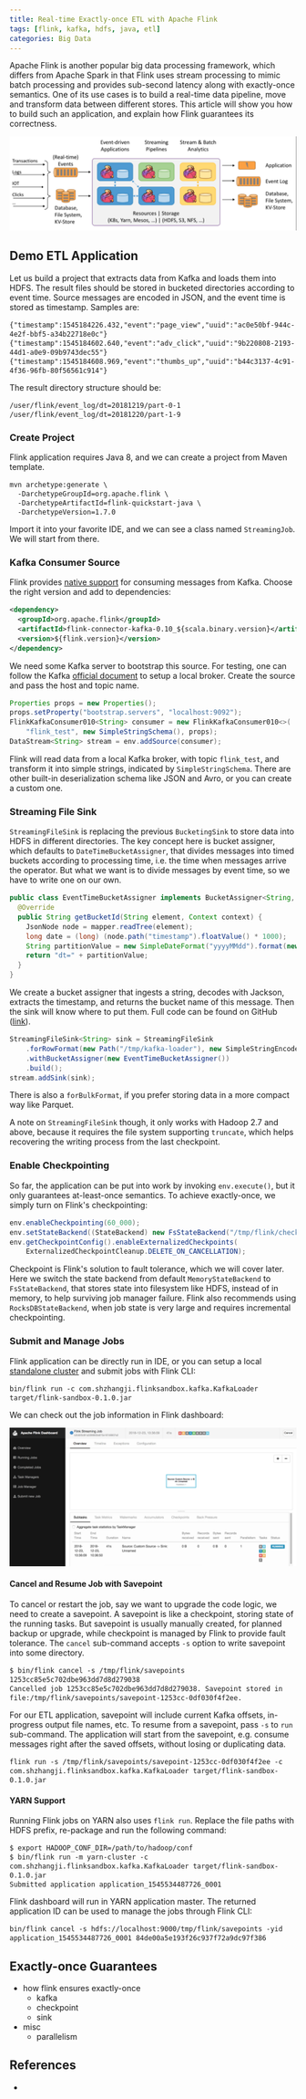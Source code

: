 ```yaml
---
title: Real-time Exactly-once ETL with Apache Flink
tags: [flink, kafka, hdfs, java, etl]
categories: Big Data
---
```


Apache Flink is another popular big data processing framework, which differs from Apache Spark in that Flink uses stream processing to mimic batch processing and provides sub-second latency along with exactly-once semantics. One of its use cases is to build a real-time data pipeline, move and transform data between different stores. This article will show you how to build such an application, and explain how Flink guarantees its correctness.

![Apache Flink](/images/flink/arch.png)

## Demo ETL Application

Let us build a project that extracts data from Kafka and loads them into HDFS. The result files should be stored in bucketed directories according to event time. Source messages are encoded in JSON, and the event time is stored as timestamp. Samples are:

```
{"timestamp":1545184226.432,"event":"page_view","uuid":"ac0e50bf-944c-4e2f-bbf5-a34b22718e0c"}
{"timestamp":1545184602.640,"event":"adv_click","uuid":"9b220808-2193-44d1-a0e9-09b9743dec55"}
{"timestamp":1545184608.969,"event":"thumbs_up","uuid":"b44c3137-4c91-4f36-96fb-80f56561c914"}
```

The result directory structure should be:

```
/user/flink/event_log/dt=20181219/part-0-1
/user/flink/event_log/dt=20181220/part-1-9
```

<!-- more -->

### Create Project

Flink application requires Java 8, and we can create a project from Maven template.

```
mvn archetype:generate \
  -DarchetypeGroupId=org.apache.flink \
  -DarchetypeArtifactId=flink-quickstart-java \
  -DarchetypeVersion=1.7.0
```

Import it into your favorite IDE, and we can see a class named `StreamingJob`. We will start from there.

### Kafka Consumer Source

Flink provides [native support][1] for consuming messages from Kafka. Choose the right version and add to dependencies:

```xml
<dependency>
  <groupId>org.apache.flink</groupId>
  <artifactId>flink-connector-kafka-0.10_${scala.binary.version}</artifactId>
  <version>${flink.version}</version>
</dependency>
```

We need some Kafka server to bootstrap this source. For testing, one can follow the Kafka [official document][2] to setup a local broker. Create the source and pass the host and topic name.

```java
Properties props = new Properties();
props.setProperty("bootstrap.servers", "localhost:9092");
FlinkKafkaConsumer010<String> consumer = new FlinkKafkaConsumer010<>(
    "flink_test", new SimpleStringSchema(), props);
DataStream<String> stream = env.addSource(consumer);
```

Flink will read data from a local Kafka broker, with topic `flink_test`, and transform it into simple strings, indicated by `SimpleStringSchema`. There are other built-in deserialization schema like JSON and Avro, or you can create a custom one.

### Streaming File Sink

`StreamingFileSink` is replacing the previous `BucketingSink` to store data into HDFS in different directories. The key concept here is bucket assigner, which defaults to `DateTimeBucketAssigner`, that divides messages into timed buckets according to processing time, i.e. the time when messages arrive the operator. But what we want is to divide messages by event time, so we have to write one on our own.

```java
public class EventTimeBucketAssigner implements BucketAssigner<String, String> {
  @Override
  public String getBucketId(String element, Context context) {
    JsonNode node = mapper.readTree(element);
    long date = (long) (node.path("timestamp").floatValue() * 1000);
    String partitionValue = new SimpleDateFormat("yyyyMMdd").format(new Date(date));
    return "dt=" + partitionValue;
  }
}
```

We create a bucket assigner that ingests a string, decodes with Jackson, extracts the timestamp, and returns the bucket name of this message. Then the sink will know where to put them. Full code can be found on GitHub ([link][3]).

```java
StreamingFileSink<String> sink = StreamingFileSink
    .forRowFormat(new Path("/tmp/kafka-loader"), new SimpleStringEncoder<String>())
    .withBucketAssigner(new EventTimeBucketAssigner())
    .build();
stream.addSink(sink);
```

There is also a `forBulkFormat`, if you prefer storing data in a more compact way like Parquet.

A note on `StreamingFileSink` though, it only works with Hadoop 2.7 and above, because it requires the file system supporting `truncate`, which helps recovering the writing process from the last checkpoint.

### Enable Checkpointing

So far, the application can be put into work by invoking `env.execute()`, but it only guarantees at-least-once semantics. To achieve exactly-once, we simply turn on Flink's checkpointing:

```java
env.enableCheckpointing(60_000);
env.setStateBackend((StateBackend) new FsStateBackend("/tmp/flink/checkpoints"));
env.getCheckpointConfig().enableExternalizedCheckpoints(
    ExternalizedCheckpointCleanup.DELETE_ON_CANCELLATION);
```

Checkpoint is Flink's solution to fault tolerance, which we will cover later. Here we switch the state backend from default `MemoryStateBackend` to `FsStateBackend`, that stores state into filesystem like HDFS, instead of in memory, to help surviving job manager failure. Flink also recommends using `RocksDBStateBackend`, when job state is very large and requires incremental checkpointing.

### Submit and Manage Jobs

Flink application can be directly run in IDE, or you can setup a local [standalone cluster][4] and submit jobs with Flink CLI:

```
bin/flink run -c com.shzhangji.flinksandbox.kafka.KafkaLoader target/flink-sandbox-0.1.0.jar
```

We can check out the job information in Flink dashboard:

![Flink Dashboard](/images/flink/dashboard.png)

#### Cancel and Resume Job with Savepoint

To cancel or restart the job, say we want to upgrade the code logic, we need to create a savepoint. A savepoint is like a checkpoint, storing state of the running tasks. But savepoint is usually manually created, for planned backup or upgrade, while checkpoint is managed by Flink to provide fault tolerance. The `cancel` sub-command accepts `-s` option to write savepoint into some directory.

```
$ bin/flink cancel -s /tmp/flink/savepoints 1253cc85e5c702dbe963dd7d8d279038
Cancelled job 1253cc85e5c702dbe963dd7d8d279038. Savepoint stored in file:/tmp/flink/savepoints/savepoint-1253cc-0df030f4f2ee.
```

For our ETL application, savepoint will include current Kafka offsets, in-progress output file names, etc. To resume from a savepoint, pass `-s` to `run` sub-command. The application will start from the savepoint, e.g. consume messages right after the saved offsets, without losing or duplicating data.

```
flink run -s /tmp/flink/savepoints/savepoint-1253cc-0df030f4f2ee -c com.shzhangji.flinksandbox.kafka.KafkaLoader target/flink-sandbox-0.1.0.jar
```

#### YARN Support

Running Flink jobs on YARN also uses `flink run`. Replace the file paths with HDFS prefix, re-package and run the following command:

```
$ export HADOOP_CONF_DIR=/path/to/hadoop/conf
$ bin/flink run -m yarn-cluster -c com.shzhangji.flinksandbox.kafka.KafkaLoader target/flink-sandbox-0.1.0.jar
Submitted application application_1545534487726_0001
```

Flink dashboard will run in YARN application master. The returned application ID can be used to manage the jobs through Flink CLI:

```
bin/flink cancel -s hdfs://localhost:9000/tmp/flink/savepoints -yid application_1545534487726_0001 84de00a5e193f26c937f72a9dc97f386
```

## Exactly-once Guarantees

* how flink ensures exactly-once
    * kafka
    * checkpoint
    * sink
* misc
    * parallelism


## References

*

[1]: https://ci.apache.org/projects/flink/flink-docs-release-1.7/dev/connectors/kafka.html
[2]: https://kafka.apache.org/quickstart
[3]: https://github.com/jizhang/flink-sandbox/blob/master/src/main/java/com/shzhangji/flinksandbox/kafka/EventTimeBucketAssigner.java
[4]: https://ci.apache.org/projects/flink/flink-docs-release-1.7/ops/deployment/cluster_setup.html
